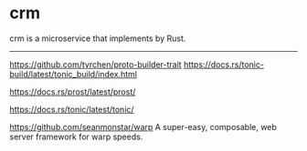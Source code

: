 # crm

crm is a microservice that implements by Rust.

---

https://github.com/tyrchen/proto-builder-trait
https://docs.rs/tonic-build/latest/tonic_build/index.html

https://docs.rs/prost/latest/prost/

https://docs.rs/tonic/latest/tonic/

https://github.com/seanmonstar/warp A super-easy, composable, web server framework for warp speeds.
